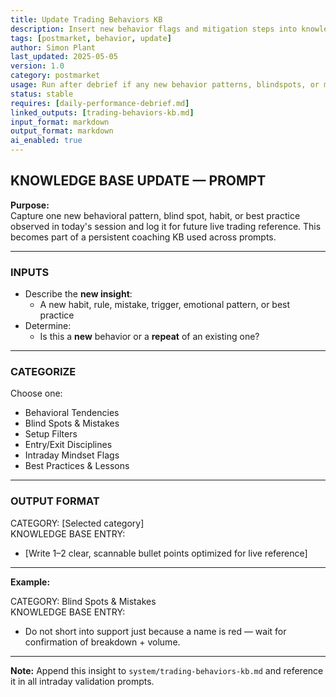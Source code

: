 ```yaml
---
title: Update Trading Behaviors KB  
description: Insert new behavior flags and mitigation steps into knowledge base after review  
tags: [postmarket, behavior, update]  
author: Simon Plant  
last_updated: 2025-05-05  
version: 1.0  
category: postmarket  
usage: Run after debrief if any new behavior patterns, blindspots, or missteps are identified  
status: stable  
requires: [daily-performance-debrief.md]  
linked_outputs: [trading-behaviors-kb.md]  
input_format: markdown  
output_format: markdown  
ai_enabled: true  
---
```


## KNOWLEDGE BASE UPDATE — PROMPT

**Purpose:**  
Capture one new behavioral pattern, blind spot, habit, or best practice observed in today's session and log it for future live trading reference. This becomes part of a persistent coaching KB used across prompts.

---

### INPUTS

- Describe the **new insight**:
  - A new habit, rule, mistake, trigger, emotional pattern, or best practice
- Determine:
  - Is this a **new** behavior or a **repeat** of an existing one?

---

### CATEGORIZE
Choose one:

- Behavioral Tendencies  
- Blind Spots & Mistakes  
- Setup Filters  
- Entry/Exit Disciplines  
- Intraday Mindset Flags  
- Best Practices & Lessons  

---

### OUTPUT FORMAT

CATEGORY: [Selected category]  
KNOWLEDGE BASE ENTRY:  
- [Write 1–2 clear, scannable bullet points optimized for live reference]

---

**Example:**

CATEGORY: Blind Spots & Mistakes  
KNOWLEDGE BASE ENTRY:  
- Do not short into support just because a name is red — wait for confirmation of breakdown + volume.

---

**Note:** Append this insight to `system/trading-behaviors-kb.md` and reference it in all intraday validation prompts.